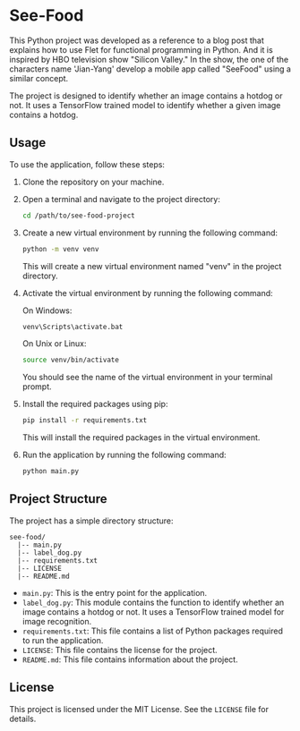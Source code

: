 # See-Food

This Python project was developed as a reference to a blog post that explains how to use Flet for functional programming in Python. And it is inspired by HBO television show "Silicon Valley." In the show, the one of the characters name 'Jian-Yang' develop a mobile app called "SeeFood" using a similar concept.

The project is designed to identify whether an image contains a hotdog or not. It uses a TensorFlow trained model to identify whether a given image contains a hotdog.

## Usage

To use the application, follow these steps:

1. Clone the repository on your machine.
2. Open a terminal and navigate to the project directory:

   ```sh
   cd /path/to/see-food-project
   ```

3. Create a new virtual environment by running the following command:

   ```sh
   python -m venv venv
   ```

   This will create a new virtual environment named "venv" in the project directory.

4. Activate the virtual environment by running the following command:

   On Windows:
   ```sh
   venv\Scripts\activate.bat
   ```

   On Unix or Linux:
   ```sh
   source venv/bin/activate
   ```

   You should see the name of the virtual environment in your terminal prompt.

5. Install the required packages using pip:

   ```sh
   pip install -r requirements.txt
   ```

   This will install the required packages in the virtual environment.

6. Run the application by running the following command:

   ```sh
   python main.py
   ```

## Project Structure

The project has a simple directory structure:

```
see-food/
  |-- main.py
  |-- label_dog.py
  |-- requirements.txt
  |-- LICENSE
  |-- README.md
```

- `main.py`: This is the entry point for the application.
- `label_dog.py`: This module contains the function to identify whether an image contains a hotdog or not. It uses a TensorFlow trained model for image recognition.
- `requirements.txt`: This file contains a list of Python packages required to run the application.
- `LICENSE`: This file contains the license for the project.
- `README.md`: This file contains information about the project.

## License

This project is licensed under the MIT License. See the `LICENSE` file for details.